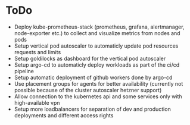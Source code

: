 # ToDo

* Deploy kube-prometheus-stack (prometheus, grafana, alertmanager, node-exporter etc.) to collect and visualize metrics from nodes and pods
* Setup vertical pod autoscaler to automaticly update pod resources requests and limits
* Setup goldilocks as dashboard for the vertical pod autoscaler
* Setup argo-cd to automaticly deploy workloads as part of the ci/cd pipeline
* Setup automatic deployment of github workers done by argo-cd
* Use placement groups for agents for better availability (currently not possible because of the cluster autoscaler hetzner support)
* Allow connection to the kubernetes api and some services only with high-available vpn
* Setup more loadbalancers for separation of dev and production deployments and different access rights
